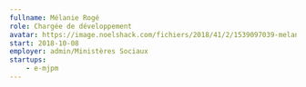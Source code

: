 ```yaml
---
fullname: Mélanie Rogé
role: Chargée de développement
avatar: https://image.noelshack.com/fichiers/2018/41/2/1539097039-melanie.jpeg
start: 2018-10-08
employer: admin/Ministères Sociaux
startups:
    - e-mjpm
---
```

